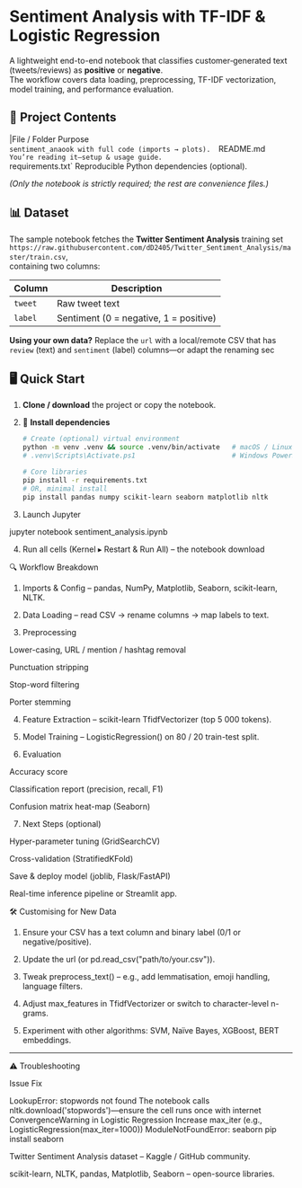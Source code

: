 # Sentiment Analysis with TF-IDF & Logistic Regression

A lightweight end-to-end notebook that classifies customer‐generated text (tweets/reviews) as **positive** or **negative**.  
The workflow covers data loading, preprocessing, TF-IDF vectorization, model training, and performance evaluation.

## 📂 Project Contents

|File / Folder                               Purpose                                                    
 `sentiment_anaook with full code (imports → plots). 
`README.md`                                   You’re reading it—setup & usage guide.                     
`requirements.txt`                    Reproducible Python dependencies (optional).               

*(Only the notebook is strictly required; the rest are convenience files.)*


## 📊 Dataset

The sample notebook fetches the **Twitter Sentiment Analysis** training set  
`https://raw.githubusercontent.com/dD2405/Twitter_Sentiment_Analysis/master/train.csv`,  
containing two columns:

| Column   | Description                                |
|----------|--------------------------------------------|
| `tweet`  | Raw tweet text                             |
| `label`  | Sentiment (0 = negative, 1 = positive)     |

**Using your own data?** Replace the `url` with a local/remote CSV that has  
`review` (text) and `sentiment` (label) columns—or adapt the renaming sec

## 🖥️ Quick Start

1. **Clone / download** the project or copy the notebook.
2. 🔧 **Install dependencies**

   ```bash
   # Create (optional) virtual environment
   python -m venv .venv && source .venv/bin/activate   # macOS / Linux
   # .venv\Scripts\Activate.ps1                        # Windows PowerShell

   # Core libraries
   pip install -r requirements.txt
   # OR, minimal install
   pip install pandas numpy scikit-learn seaborn matplotlib nltk

3. Launch Jupyter

jupyter notebook sentiment_analysis.ipynb


4. Run all cells (Kernel ▸ Restart & Run All) – the notebook download

🔍 Workflow Breakdown

1. Imports & Config – pandas, NumPy, Matplotlib, Seaborn, scikit-learn, NLTK.


2. Data Loading – read CSV → rename columns → map labels to text.


3. Preprocessing

Lower-casing, URL / mention / hashtag removal

Punctuation stripping

Stop-word filtering

Porter stemming



4. Feature Extraction – scikit-learn TfidfVectorizer (top 5 000 tokens).


5. Model Training – LogisticRegression() on 80 / 20 train-test split.


6. Evaluation

Accuracy score

Classification report (precision, recall, F1)

Confusion matrix heat-map (Seaborn)



7. Next Steps (optional)

Hyper-parameter tuning (GridSearchCV)

Cross-validation (StratifiedKFold)

Save & deploy model (joblib, Flask/FastAPI)

Real-time inference pipeline or Streamlit app.



🛠️ Customising for New Data

1. Ensure your CSV has a text column and binary label (0/1 or negative/positive).


2. Update the url (or pd.read_csv("path/to/your.csv")).


3. Tweak preprocess_text() – e.g., add lemmatisation, emoji handling, language filters.


4. Adjust max_features in TfidfVectorizer or switch to character-level n-grams.


5. Experiment with other algorithms: SVM, Naïve Bayes, XGBoost, BERT embeddings.




---

⚠️ Troubleshooting

Issue	Fix

LookupError: stopwords not found	            The notebook calls nltk.download('stopwords')—ensure the cell runs once with internet
ConvergenceWarning in Logistic Regression	Increase max_iter (e.g., LogisticRegression(max_iter=1000))
ModuleNotFoundError: seaborn	pip install seaborn


Twitter Sentiment Analysis dataset – Kaggle / GitHub community.

scikit-learn, NLTK, pandas, Matplotlib, Seaborn – open-source libraries.


